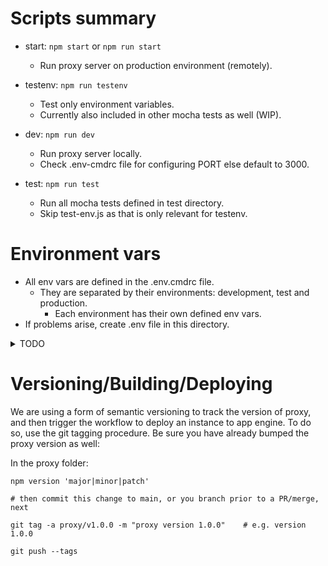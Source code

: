 # Scripts summary

- start: `npm start` or `npm run start`
    - Run proxy server on production environment (remotely).

- testenv: `npm run testenv`
    - Test only environment variables.
    - Currently also included in other mocha tests as well (WIP).

- dev: `npm run dev`
    - Run proxy server locally.
    - Check .env-cmdrc file for configuring PORT else default to 3000.

- test: `npm run test`
    - Run all mocha tests defined in test directory.
    - Skip test-env.js as that is only relevant for testenv.

# Environment vars
- All env vars are defined in the .env.cmdrc file.
    - They are separated by their environments: development, test and production.
        - Each environment has their own defined env vars.
- If problems arise, create .env file in this directory.

<details><summary>TODO</summary>
<p>
Something something better way of securing env vars....
</p>
</details>

# Versioning/Building/Deploying

We are using a form of semantic versioning to track the version of proxy, and then trigger the workflow to deploy an instance to app engine. To do so, use the git tagging procedure. Be sure you have already bumped the proxy version as well:

In the proxy folder:
```
npm version 'major|minor|patch'

# then commit this change to main, or you branch prior to a PR/merge, next

git tag -a proxy/v1.0.0 -m "proxy version 1.0.0"    # e.g. version 1.0.0

git push --tags
```
